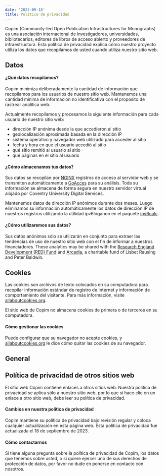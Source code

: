 ```yaml
---
date: '2023-09-18'
title: Política de privacidad
---
```


Copim (Community-led Open Publication Infrastructures for Monographs) es una asociación internacional de investigadores, universidades, bibliotecarios, editores de libros de acceso abierto y proveedores de infraestructura. Esta política de privacidad explica cómo nuestro proyecto utiliza los datos que recopilamos de usted cuando utiliza nuestro sitio web.

## Datos

#### ¿Qué datos recopilamos?

Copim minimiza deliberadamente la cantidad de información que recopilamos para los usuarios de nuestro sitio web. Mantenemos una cantidad mínima de información no identificativa con el propósito de rastrear analítica web.

Actualmente recopilamos y procesamos la siguiente información para cada usuario de nuestro sitio web:
- dirección IP anónima desde la que accedieron al sitio
- geolocalización aproximada basada en la dirección IP
- sistema operativo y navegador web utilizado para acceder al sitio
- fecha y hora en que el usuario accedió al sitio
- qué sitio remitió al usuario al sitio
- qué páginas en el sitio al usuario

#### ¿Cómo almacenamos tus datos?

Sus datos se recopilan por [NGINX](https://www.nginx.com/) registros de acceso al servidor web y se transmiten automáticamente a [GoAcces](https://goaccess.io/) para su análisis. Toda su información se almacena de forma segura en nuestro servidor virtual alojado por Coventry University Digital Services.

Mantenemos datos de dirección IP anónimos durante dos meses. Luego eliminamos su información automáticamente los datos de dirección IP de nuestros registros utilizando la utilidad ipv6loganon en el paquete [ipv6calc](https://www.deepspace6.net/projects/ipv6calc.html).

#### ¿Cómo utilizaremos sus datos?

Sus datos anónimos sólo se utilizarán en conjunto para extraer las tendencias de uso de nuestro sitio web con el fin de informar a nuestros financiadores. These analytics may be shared with the [Research England Development (RED) Fund](https://re.ukri.org/funding/our-funds-overview/research-england-development-red-fund/) and [Arcadia](https://www.arcadiafund.org.uk/), a charitable fund of Lisbet Rausing and Peter Baldwin.

## Cookies

Las cookies son archivos de texto colocados en su computadora para recopilar información estándar de registro de Internet y información de comportamiento del visitante. Para más información, visite [allaboutcookies.org](https://allaboutcookies.org).

El sitio web de Copim no almacena cookies de primera o de terceros en su computadora.

#### Cómo gestionar las cookies

Puede configurar que su navegador no acepte cookies, y [allaboutcookies.org](https://allaboutcookies.org) le dice cómo quitar las cookies de su navegador.

## General

## Política de privacidad de otros sitios web

El sitio web Copim contiene enlaces a otros sitios web. Nuestra política de privacidad se aplica sólo a nuestro sitio web, por lo que si hace clic en un enlace a otro sitio web, debe leer su política de privacidad.

#### Cambios en nuestra política de privacidad

Copim mantiene su política de privacidad bajo revisión regular y coloca cualquier actualización en esta página web. Esta política de privacidad fue actualizada el 18 de septiembre de 2023.

#### Cómo contactarnos

Si tiene alguna pregunta sobre la política de privacidad de Copim, los datos que tenemos sobre usted, o si quiere ejercer uno de sus derechos de protección de datos, por favor no dude en ponerse en contacto con nosotros.
